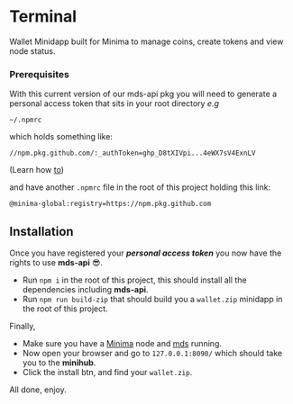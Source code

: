 # Terminal

Wallet Minidapp built for Minima to manage coins, create tokens and view node status.


### Prerequisites

With this current version of our mds-api pkg you will need to generate a personal access token that sits in your root directory *e.g*

`~/.npmrc`

which holds something like:

`//npm.pkg.github.com/:_authToken=ghp_D8tXIVpi...4eWX7sV4ExnLV`

(Learn how [to](https://docs.github.com/en/packages/working-with-a-github-packages-registry/working-with-the-npm-registry))

and have another  `.npmrc` file in the root of this project holding this link:

`@minima-global:registry=https://npm.pkg.github.com`

## Installation

Once you have registered your ***personal access token*** you now have the rights to use **mds-api** 😎.

- Run `npm i` in the root of this project, this should install all the dependencies including **mds-api**.
- Run `npm run build-zip` that should build you a `wallet.zip` minidapp in the root of this project.

Finally,

- Make sure you have a [Minima](https://github.com/minima-global/Minima) node and [mds](https://github.com/minima-global/mds-core) running.
- Now open your browser and go to `127.0.0.1:8090/` which should take you to the **minihub**.
- Click the install btn, and find your `wallet.zip`.

All done, enjoy.